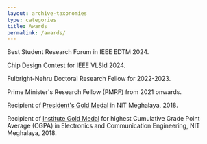 ```yaml
---
layout: archive-taxonomies
type: categories
title: Awards
permalink: /awards/
---
```


Best Student Research Forum in IEEE EDTM 2024.

Chip Design Contest for IEEE VLSId 2024.

Fulbright-Nehru Doctoral Research Fellow for 2022-2023.


Prime Minister's Research Fellow (PMRF) from 2021 onwards.


Recipient of [President's Gold Medal][p_gold] in NIT Meghalaya, 2018.


Recipient of [Institute Gold Medal][i_gold] for highest Cumulative Grade Point Average (CGPA) in Electronics and Communication Engineering, NIT Meghalaya, 2018. 

[p_gold]: https://nitm.ac.in/convocation2018/doc/president_gold.pdf
[i_gold]: https://nitm.ac.in/convocation2018/doc/inst_gold.pdf
